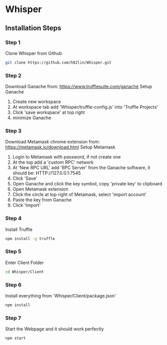 # Whisper
## Installation Steps
### Step 1
Clone Whisper from Github
```bash
git clone https://github.com/h82lin/Whisper.git
```
### Step 2
Download Ganache from:  https://www.trufflesuite.com/ganache
Setup Ganache
1. Create new workspace
2. At workspace tab add 'Whisper/truffle-config.js' into 'Truffle Projects'
3. Click 'save workspace' at top right
4. minimize Ganache
### Step 3
Download Metamask chrome extension from:  https://metamask.io/download.html
Setup Metamask
1. Login to Metamask with password, if not create one
2. At the top add a 'custom RPC' network
3. At 'New RPC URL' add 'RPC Server' from the Ganache software, it should be:  HTTP://127.0.0.1:7545
4. Click 'Save'
5. Open Ganache and click the key symbol, copy 'private key' to clipboard
5. Open Metamask extension
6. Click the circle at top right of Metamask, select 'import account'
7. Paste the key from Ganache
8. Click 'Import'
### Step 4
Install Truffle
```bash
npm install -g truffle
```
### Step 5
Enter Client Folder
```bash
cd Whisper/Client
```
### Step 6
Install everything from 'Whisper/Client/package.json'
```bash
npm install
```
### Step 7
Start the Webpage and it should work perfectly
```bash
npm start
```